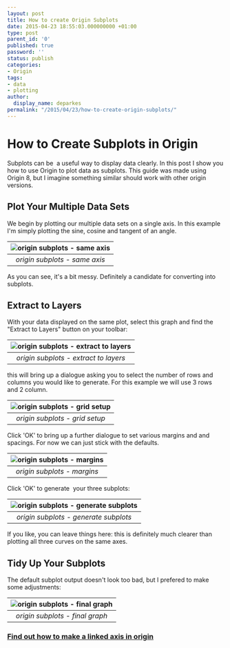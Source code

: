```yaml
---
layout: post
title: How to create Origin Subplots
date: 2015-04-23 18:55:03.000000000 +01:00
type: post
parent_id: '0'
published: true
password: ''
status: publish
categories:
- Origin
tags:
- data
- plotting
author:
  display_name: deparkes
permalink: "/2015/04/23/how-to-create-origin-subplots/"
---
```

<h1>How to Create Subplots in Origin</h1>
Subplots can be  a useful way to display data clearly. In this post I show you how to use Origin to plot data as subplots.
This guide was made using Origin 8, but I imagine something similar should work with other origin versions.
<h2>Plot Your Multiple Data Sets</h2>
We begin by plotting our multiple data sets on a single axis. In this example I'm simply plotting the sine, cosine and tangent of an angle.

| ![origin subplots - same axis]({{site.baseurl}}/assets/2015/04/Graph1-1024x724.png) |
|:--:|
| *origin subplots - same axis* |

As you can see, it's a bit messy. Definitely a candidate for converting into subplots.
<h2>Extract to Layers</h2>
With your data displayed on the same plot, select this graph and find the "Extract to Layers" button on your toolbar:

| ![origin subplots - extract to layers]({{site.baseurl}}/assets/2015/04/extract_to_layers.png) |
|:--:|
| *origin subplots - extract to layers* |

this will bring up a dialogue asking you to select the number of rows and columns you would like to generate. For this example we will use 3 rows and 2 column.

| ![origin subplots - grid setup]({{site.baseurl}}/assets/2015/04/GridSetup.png) |
|:--:|
| *origin subplots - grid setup* |

Click 'OK' to bring up a further dialogue to set various margins and and spacings. For now we can just stick with the defaults.

| ![origin subplots - margins]({{site.baseurl}}/assets/2015/04/Margins.png) |
|:--:|
| *origin subplots - margins* |

Click 'OK' to generate  your three subplots:

| ![origin subplots - generate subplots]({{site.baseurl}}/assets/2015/04/subplot_output.png) |
|:--:|
| *origin subplots - generate subplots* |

If you like, you can leave things here: this is definitely much clearer than plotting all three curves on the same axes.
<h2>Tidy Up Your Subplots</h2>
The default subplot output doesn't look too bad, but I prefered to make some adjustments:

| ![origin subplots - final graph]({{site.baseurl}}/assets/2015/04/Graph2-1024x724.png) |
|:--:|
| *origin subplots - final graph* |

<h3><a href="{{site.baseurl}}/2015/04/23/origin-linked-axis/">Find out how to make a linked axis in origin</a></h3>
